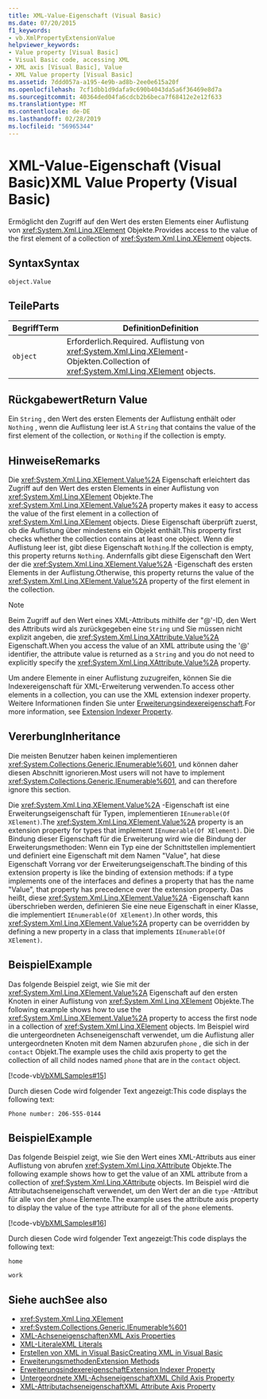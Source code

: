```yaml
---
title: XML-Value-Eigenschaft (Visual Basic)
ms.date: 07/20/2015
f1_keywords:
- vb.XmlPropertyExtensionValue
helpviewer_keywords:
- Value property [Visual Basic]
- Visual Basic code, accessing XML
- XML axis [Visual Basic], Value
- XML Value property [Visual Basic]
ms.assetid: 7ddd057a-a195-4e9b-ad8b-2ee0e615a20f
ms.openlocfilehash: 7cf1dbb1d9dafa9c690b4043da5a6f36469e8d7a
ms.sourcegitcommit: 40364ded04fa6cdcb2b6beca7f68412e2e12f633
ms.translationtype: MT
ms.contentlocale: de-DE
ms.lasthandoff: 02/28/2019
ms.locfileid: "56965344"
---
```

# <a name="xml-value-property-visual-basic"></a><span data-ttu-id="626e0-102">XML-Value-Eigenschaft (Visual Basic)</span><span class="sxs-lookup"><span data-stu-id="626e0-102">XML Value Property (Visual Basic)</span></span>
<span data-ttu-id="626e0-103">Ermöglicht den Zugriff auf den Wert des ersten Elements einer Auflistung von <xref:System.Xml.Linq.XElement> Objekte.</span><span class="sxs-lookup"><span data-stu-id="626e0-103">Provides access to the value of the first element of a collection of <xref:System.Xml.Linq.XElement> objects.</span></span>  
  
## <a name="syntax"></a><span data-ttu-id="626e0-104">Syntax</span><span class="sxs-lookup"><span data-stu-id="626e0-104">Syntax</span></span>  
  
```  
object.Value  
```  
  
## <a name="parts"></a><span data-ttu-id="626e0-105">Teile</span><span class="sxs-lookup"><span data-stu-id="626e0-105">Parts</span></span>  
  
|<span data-ttu-id="626e0-106">Begriff</span><span class="sxs-lookup"><span data-stu-id="626e0-106">Term</span></span>|<span data-ttu-id="626e0-107">Definition</span><span class="sxs-lookup"><span data-stu-id="626e0-107">Definition</span></span>|  
|---|---|  
|`object`|<span data-ttu-id="626e0-108">Erforderlich.</span><span class="sxs-lookup"><span data-stu-id="626e0-108">Required.</span></span> <span data-ttu-id="626e0-109">Auflistung von <xref:System.Xml.Linq.XElement>-Objekten.</span><span class="sxs-lookup"><span data-stu-id="626e0-109">Collection of <xref:System.Xml.Linq.XElement> objects.</span></span>|  
  
## <a name="return-value"></a><span data-ttu-id="626e0-110">Rückgabewert</span><span class="sxs-lookup"><span data-stu-id="626e0-110">Return Value</span></span>  
 <span data-ttu-id="626e0-111">Ein `String` , den Wert des ersten Elements der Auflistung enthält oder `Nothing` , wenn die Auflistung leer ist.</span><span class="sxs-lookup"><span data-stu-id="626e0-111">A `String` that contains the value of the first element of the collection, or `Nothing` if the collection is empty.</span></span>  
  
## <a name="remarks"></a><span data-ttu-id="626e0-112">Hinweise</span><span class="sxs-lookup"><span data-stu-id="626e0-112">Remarks</span></span>  
 <span data-ttu-id="626e0-113">Die <xref:System.Xml.Linq.XElement.Value%2A> Eigenschaft erleichtert das Zugriff auf den Wert des ersten Elements in einer Auflistung von <xref:System.Xml.Linq.XElement> Objekte.</span><span class="sxs-lookup"><span data-stu-id="626e0-113">The <xref:System.Xml.Linq.XElement.Value%2A> property makes it easy to access the value of the first element in a collection of <xref:System.Xml.Linq.XElement> objects.</span></span> <span data-ttu-id="626e0-114">Diese Eigenschaft überprüft zuerst, ob die Auflistung über mindestens ein Objekt enthält.</span><span class="sxs-lookup"><span data-stu-id="626e0-114">This property first checks whether the collection contains at least one object.</span></span> <span data-ttu-id="626e0-115">Wenn die Auflistung leer ist, gibt diese Eigenschaft `Nothing`.</span><span class="sxs-lookup"><span data-stu-id="626e0-115">If the collection is empty, this property returns `Nothing`.</span></span> <span data-ttu-id="626e0-116">Andernfalls gibt diese Eigenschaft den Wert der die <xref:System.Xml.Linq.XElement.Value%2A> -Eigenschaft des ersten Elements in der Auflistung.</span><span class="sxs-lookup"><span data-stu-id="626e0-116">Otherwise, this property returns the value of the <xref:System.Xml.Linq.XElement.Value%2A> property of the first element in the collection.</span></span>  
  
> [!NOTE]
>  <span data-ttu-id="626e0-117">Beim Zugriff auf den Wert eines XML-Attributs mithilfe der "\@'-ID, den Wert des Attributs wird als zurückgegeben eine `String` und Sie müssen nicht explizit angeben, die <xref:System.Xml.Linq.XAttribute.Value%2A> Eigenschaft.</span><span class="sxs-lookup"><span data-stu-id="626e0-117">When you access the value of an XML attribute using the '\@' identifier, the attribute value is returned as a `String` and you do not need to explicitly specify the <xref:System.Xml.Linq.XAttribute.Value%2A> property.</span></span>  
  
 <span data-ttu-id="626e0-118">Um andere Elemente in einer Auflistung zuzugreifen, können Sie die Indexereigenschaft für XML-Erweiterung verwenden.</span><span class="sxs-lookup"><span data-stu-id="626e0-118">To access other elements in a collection, you can use the XML extension indexer property.</span></span> <span data-ttu-id="626e0-119">Weitere Informationen finden Sie unter [Erweiterungsindexereigenschaft](../../../visual-basic/language-reference/xml-axis/extension-indexer-property.md).</span><span class="sxs-lookup"><span data-stu-id="626e0-119">For more information, see [Extension Indexer Property](../../../visual-basic/language-reference/xml-axis/extension-indexer-property.md).</span></span>  
  
## <a name="inheritance"></a><span data-ttu-id="626e0-120">Vererbung</span><span class="sxs-lookup"><span data-stu-id="626e0-120">Inheritance</span></span>  
 <span data-ttu-id="626e0-121">Die meisten Benutzer haben keinen implementieren <xref:System.Collections.Generic.IEnumerable%601>, und können daher diesen Abschnitt ignorieren.</span><span class="sxs-lookup"><span data-stu-id="626e0-121">Most users will not have to implement <xref:System.Collections.Generic.IEnumerable%601>, and can therefore ignore this section.</span></span>  
  
 <span data-ttu-id="626e0-122">Die <xref:System.Xml.Linq.XElement.Value%2A> -Eigenschaft ist eine Erweiterungseigenschaft für Typen, implementieren `IEnumerable(Of XElement)`.</span><span class="sxs-lookup"><span data-stu-id="626e0-122">The <xref:System.Xml.Linq.XElement.Value%2A> property is an extension property for types that implement `IEnumerable(Of XElement)`.</span></span> <span data-ttu-id="626e0-123">Die Bindung dieser Eigenschaft für die Erweiterung wird wie die Bindung der Erweiterungsmethoden: Wenn ein Typ eine der Schnittstellen implementiert und definiert eine Eigenschaft mit dem Namen "Value", hat diese Eigenschaft Vorrang vor der Erweiterungseigenschaft.</span><span class="sxs-lookup"><span data-stu-id="626e0-123">The binding of this extension property is like the binding of extension methods: if a type implements one of the interfaces and defines a property that has the name "Value", that property has precedence over the extension property.</span></span> <span data-ttu-id="626e0-124">Das heißt, diese <xref:System.Xml.Linq.XElement.Value%2A> -Eigenschaft kann überschrieben werden, definieren Sie eine neue Eigenschaft in einer Klasse, die implementiert `IEnumerable(Of XElement)`.</span><span class="sxs-lookup"><span data-stu-id="626e0-124">In other words, this <xref:System.Xml.Linq.XElement.Value%2A> property can be overridden by defining a new property in a class that implements `IEnumerable(Of XElement)`.</span></span>  
  
## <a name="example"></a><span data-ttu-id="626e0-125">Beispiel</span><span class="sxs-lookup"><span data-stu-id="626e0-125">Example</span></span>  
 <span data-ttu-id="626e0-126">Das folgende Beispiel zeigt, wie Sie mit der <xref:System.Xml.Linq.XElement.Value%2A> Eigenschaft auf den ersten Knoten in einer Auflistung von <xref:System.Xml.Linq.XElement> Objekte.</span><span class="sxs-lookup"><span data-stu-id="626e0-126">The following example shows how to use the <xref:System.Xml.Linq.XElement.Value%2A> property to access the first node in a collection of <xref:System.Xml.Linq.XElement> objects.</span></span> <span data-ttu-id="626e0-127">Im Beispiel wird die untergeordneten Achseneigenschaft verwendet, um die Auflistung aller untergeordneten Knoten mit dem Namen abzurufen `phone` , die sich in der `contact` Objekt.</span><span class="sxs-lookup"><span data-stu-id="626e0-127">The example uses the child axis property to get the collection of all child nodes named `phone` that are in the `contact` object.</span></span>  
  
 [!code-vb[VbXMLSamples#15](~/samples/snippets/visualbasic/VS_Snippets_VBCSharp/VbXMLSamples/VB/XMLSamples7.vb#15)]  
  
 <span data-ttu-id="626e0-128">Durch diesen Code wird folgender Text angezeigt:</span><span class="sxs-lookup"><span data-stu-id="626e0-128">This code displays the following text:</span></span>  
  
 `Phone number: 206-555-0144`  
  
## <a name="example"></a><span data-ttu-id="626e0-129">Beispiel</span><span class="sxs-lookup"><span data-stu-id="626e0-129">Example</span></span>  
 <span data-ttu-id="626e0-130">Das folgende Beispiel zeigt, wie Sie den Wert eines XML-Attributs aus einer Auflistung von abrufen <xref:System.Xml.Linq.XAttribute> Objekte.</span><span class="sxs-lookup"><span data-stu-id="626e0-130">The following example shows how to get the value of an XML attribute from a collection of <xref:System.Xml.Linq.XAttribute> objects.</span></span> <span data-ttu-id="626e0-131">Im Beispiel wird die Attributachseneigenschaft verwendet, um den Wert der an die `type` -Attribut für alle von der `phone` Elemente.</span><span class="sxs-lookup"><span data-stu-id="626e0-131">The example uses the attribute axis property to display the value of the `type` attribute for all of the `phone` elements.</span></span>  
  
 [!code-vb[VbXMLSamples#16](~/samples/snippets/visualbasic/VS_Snippets_VBCSharp/VbXMLSamples/VB/XMLSamples7.vb#16)]  
  
 <span data-ttu-id="626e0-132">Durch diesen Code wird folgender Text angezeigt:</span><span class="sxs-lookup"><span data-stu-id="626e0-132">This code displays the following text:</span></span>  
  
 `home`  
  
 `work`  
  
## <a name="see-also"></a><span data-ttu-id="626e0-133">Siehe auch</span><span class="sxs-lookup"><span data-stu-id="626e0-133">See also</span></span>
- <xref:System.Xml.Linq.XElement>
- <xref:System.Collections.Generic.IEnumerable%601>
- [<span data-ttu-id="626e0-134">XML-Achseneigenschaften</span><span class="sxs-lookup"><span data-stu-id="626e0-134">XML Axis Properties</span></span>](../../../visual-basic/language-reference/xml-axis/index.md)
- [<span data-ttu-id="626e0-135">XML-Literale</span><span class="sxs-lookup"><span data-stu-id="626e0-135">XML Literals</span></span>](../../../visual-basic/language-reference/xml-literals/index.md)
- [<span data-ttu-id="626e0-136">Erstellen von XML in Visual Basic</span><span class="sxs-lookup"><span data-stu-id="626e0-136">Creating XML in Visual Basic</span></span>](../../../visual-basic/programming-guide/language-features/xml/creating-xml.md)
- [<span data-ttu-id="626e0-137">Erweiterungsmethoden</span><span class="sxs-lookup"><span data-stu-id="626e0-137">Extension Methods</span></span>](../../../visual-basic/programming-guide/language-features/procedures/extension-methods.md)
- [<span data-ttu-id="626e0-138">Erweiterungsindexereigenschaft</span><span class="sxs-lookup"><span data-stu-id="626e0-138">Extension Indexer Property</span></span>](../../../visual-basic/language-reference/xml-axis/extension-indexer-property.md)
- [<span data-ttu-id="626e0-139">Untergeordnete XML-Achseneigenschaft</span><span class="sxs-lookup"><span data-stu-id="626e0-139">XML Child Axis Property</span></span>](../../../visual-basic/language-reference/xml-axis/xml-child-axis-property.md)
- [<span data-ttu-id="626e0-140">XML-Attributachseneigenschaft</span><span class="sxs-lookup"><span data-stu-id="626e0-140">XML Attribute Axis Property</span></span>](../../../visual-basic/language-reference/xml-axis/xml-attribute-axis-property.md)
